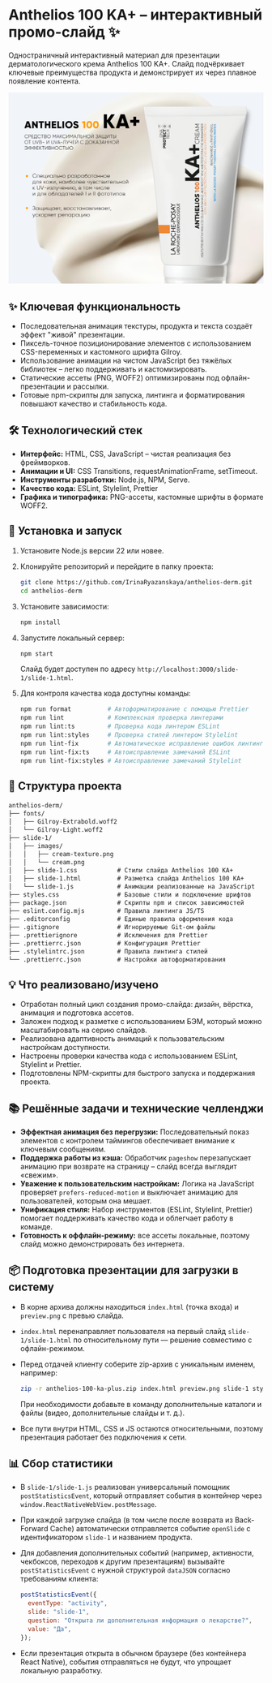 # Anthelios 100 KA+ – интерактивный промо-слайд ✨

Одностраничный интерактивный материал для презентации дерматологического крема Anthelios 100 KA+.
Слайд подчёркивает ключевые преимущества продукта и демонстрирует их через плавное появление
контента.

![Превью слайда](./preview.png)

## ✨ Ключевая функциональность

- Последовательная анимация текстуры, продукта и текста создаёт эффект "живой" презентации.
- Пиксель-точное позиционирование элементов с использованием CSS-переменных и кастомного шрифта
  Gilroy.
- Использование анимации на чистом JavaScript без тяжёлых библиотек – легко поддерживать и
  кастомизировать.
- Статические ассеты (PNG, WOFF2) оптимизированы под офлайн-презентации и рассылки.
- Готовые npm-скрипты для запуска, линтинга и форматирования повышают качество и стабильность кода.

## 🛠️ Технологический стек

- **Интерфейс:** HTML, CSS, JavaScript – чистая реализация без фреймворков.
- **Анимации и UI:** CSS Transitions, requestAnimationFrame, setTimeout.
- **Инструменты разработки:** Node.js, NPM, Serve.
- **Качество кода:** ESLint, Stylelint, Prettier
- **Графика и типографика:** PNG-ассеты, кастомные шрифты в формате WOFF2.

## 🚀 Установка и запуск

1. Установите Node.js версии 22 или новее.
2. Клонируйте репозиторий и перейдите в папку проекта:

   ```bash
   git clone https://github.com/IrinaRyazanskaya/anthelios-derm.git
   cd anthelios-derm
   ```

3. Установите зависимости:

   ```bash
   npm install
   ```

4. Запустите локальный сервер:

   ```bash
   npm start
   ```

   Слайд будет доступен по адресу `http://localhost:3000/slide-1/slide-1.html`.

5. Для контроля качества кода доступны команды:

   ```bash
   npm run format          # Автоформатирование с помощью Prettier
   npm run lint            # Комплексная проверка линтерами
   npm run lint:ts         # Проверка кода линтером ESLint
   npm run lint:styles     # Проверка стилей линтером Stylelint
   npm run lint-fix        # Автоматическое исправление ошибок линтинга
   npm run lint-fix:ts     # Автоисправление замечаний ESLint
   npm run lint-fix:styles # Автоисправление замечаний Stylelint
   ```

## 📁 Структура проекта

```text
anthelios-derm/
├── fonts/
│   ├── Gilroy-Extrabold.woff2
│   └── Gilroy-Light.woff2
├── slide-1/
│   ├── images/
│   │   ├── cream-texture.png
│   │   └── cream.png
│   ├── slide-1.css           # Стили слайда Anthelios 100 KA+
│   ├── slide-1.html          # Разметка слайда Anthelios 100 KA+
│   └── slide-1.js            # Анимации реализованные на JavaScript
├── styles.css                # Базовые стили и подключение шрифтов
├── package.json              # Скрипты npm и список зависимостей
├── eslint.config.mjs         # Правила линтинга JS/TS
├── .editorconfig             # Единые правила оформления кода
├── .gitignore                # Игнорируемые Git-ом файлы
├── .prettierignore           # Исключения для Prettier
├── .prettierrc.json          # Конфигурация Prettier
├── .stylelintrc.json         # Правила линтинга стилей
└── .prettierrc.json          # Настройки автоформатирования
```

## 💡 Что реализовано/изучено

- Отработан полный цикл создания промо-слайда: дизайн, вёрстка, анимация и подготовка ассетов.
- Заложен подход к разметке с использованием БЭМ, который можно масштабировать на серию слайдов.
- Реализована адаптивность анимаций к пользовательским настройкам доступности.
- Настроены проверки качества кода с использованием ESLint, Stylelint и Prettier.
- Подготовлены NPM-скрипты для быстрого запуска и поддержания проекта.

## 📚 Решённые задачи и технические челленджи

- **Эффектная анимация без перегрузки:** Последовательный показ элементов с контролем таймингов
  обеспечивает внимание к ключевым сообщениям.
- **Поддержка работы из кэша:** Обработчик `pageshow` перезапускает анимацию при возврате на
  страницу – слайд всегда выглядит «свежим».
- **Уважение к пользовательским настройкам:** Логика на JavaScript проверяет
  `prefers-reduced-motion` и выключает анимацию для пользователей, которым она мешает.
- **Унификация стиля:** Набор инструментов (ESLint, Stylelint, Prettier) помогает поддерживать
  качество кода и облегчает работу в команде.
- **Готовность к оффлайн-режиму:** все ассеты локальные, поэтому слайд можно демонстрировать без
  интернета.

## 📦 Подготовка презентации для загрузки в систему

- В корне архива должны находиться `index.html` (точка входа) и `preview.png` с превью слайда.
- `index.html` перенаправляет пользователя на первый слайд `slide-1/slide-1.html` по относительному
  пути — решение совместимо с офлайн-режимом.
- Перед отдачей клиенту соберите zip-архив с уникальным именем, например:

  ```bash
  zip -r anthelios-100-ka-plus.zip index.html preview.png slide-1 styles.css fonts
  ```

  При необходимости добавьте в команду дополнительные каталоги и файлы (видео, дополнительные слайды
  и т. д.).

- Все пути внутри HTML, CSS и JS остаются относительными, поэтому презентация работает без
  подключения к сети.

## 📊 Сбор статистики

- В `slide-1/slide-1.js` реализован универсальный помощник `postStatisticsEvent`, который отправляет
  события в контейнер через `window.ReactNativeWebView.postMessage`.
- При каждой загрузке слайда (в том числе после возврата из Back-Forward Cache) автоматически
  отправляется событие `openSlide` с идентификатором `slide-1` и названием продукта.
- Для добавления дополнительных событий (например, активности, чекбоксов, переходов к другим
  презентациям) вызывайте `postStatisticsEvent` с нужной структурой `dataJSON` согласно требованиям
  клиента:

  ```js
  postStatisticsEvent({
    eventType: "activity",
    slide: "slide-1",
    question: "Открыта ли дополнительная информация о лекарстве?",
    value: "Да",
  });
  ```

- Если презентация открыта в обычном браузере (без контейнера React Native), события отправляться не
  будут, что упрощает локальную разработку.
